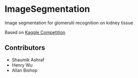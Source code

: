 # ImageSegmentation
Image segmentation for glomerulii recognition on kidney tissue

Based on [Kaggle Competition](https://www.kaggle.com/c/hubmap-kidney-segmentation)

## Contributors
 - Shaumik Ashraf
 - Henry Wu
 - Allan Bishop


